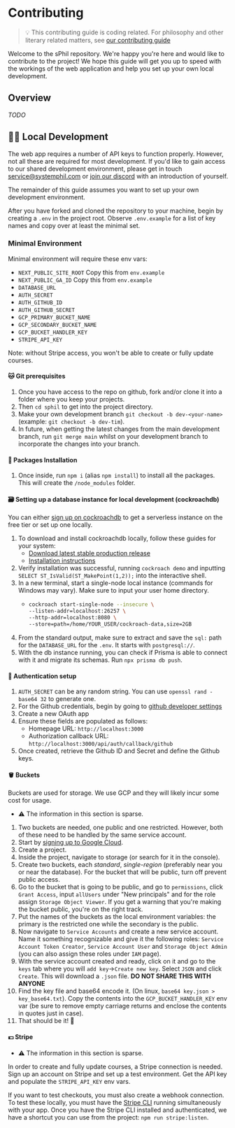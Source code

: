 # Contributing

> 💡 This contributing guide is coding related. For philosophy and other
> literary related matters, see
> [our contributing guide](https://sphil.xyz/articles/contributing)

Welcome to the sPhil repository. We're happy you're here and would like to
contribute to the project! We hope this guide will get you up to speed with the
workings of the web application and help you set up your own local development.

## Overview

_TODO_

## 🧑‍💻 Local Development

The web app requires a number of API keys to function properly. However, not all
these are required for most development. If you'd like to gain access to our
shared development environment, please get in touch service@systemphil.com or
[join our discord](https://discord.gg/2T4mPCCYhu) with an introduction of
yourself.

The remainder of this guide assumes you want to set up your own development
environment.

After you have forked and cloned the repository to your machine, begin by
creating a `.env` in the project root. Observe `.env.example` for a list of key
names and copy over at least the minimal set.

### Minimal Environment

Minimal environment will require these env vars:

-   `NEXT_PUBLIC_SITE_ROOT` Copy this from `env.example`
-   `NEXT_PUBLIC_GA_ID` Copy this from `env.example`
-   `DATABASE_URL`
-   `AUTH_SECRET`
-   `AUTH_GITHUB_ID`
-   `AUTH_GITHUB_SECRET`
-   `GCP_PRIMARY_BUCKET_NAME`
-   `GCP_SECONDARY_BUCKET_NAME`
-   `GCP_BUCKET_HANDLER_KEY`
-   `STRIPE_API_KEY`

Note: without Stripe access, you won't be able to create or fully update
courses.

#### 🐱 Git prerequisites

1. Once you have access to the repo on github, fork and/or clone it into a
   folder where you keep your projects.
1. Then `cd sphil` to get into the project directory.
1. Make your own development branch `git checkout -b dev-<your-name>` (example:
   `git checkout -b dev-tim`).
1. In future, when getting the latest changes from the main development branch,
   run `git merge main` whilst on your development branch to incorporate the
   changes into your branch.

#### 💾 Packages Installation

1. Once inside, run `npm i` (alias `npm install`) to install all the packages.
   This will create the `/node_modules` folder.

#### 🗃️ Setting up a database instance for local development (cockroachdb)

You can either [sign up on cockroachdb](https://www.cockroachlabs.com) to get a
serverless instance on the free tier or set up one locally.

1. To download and install cockroachdb locally, follow these guides for your
   system:
    - [Download latest stable production release](https://www.cockroachlabs.com/articles/releases)
    - [Installation instructions](https://www.cockroachlabs.com/articles/v24.2/install-cockroachdb)
2. Verify installation was successful, running `cockroach demo` and inputting
   `SELECT ST_IsValid(ST_MakePoint(1,2));` into the interactive shell.
3. In a new terminal, start a single-node local instance (commands for Windows
   may vary). Make sure to input your user home directory.
    - ```sh
      cockroach start-single-node --insecure \
      --listen-addr=localhost:26257 \
      --http-addr=localhost:8080 \
      --store=path=/home/YOUR_USER/cockroach-data,size=2GB
      ```
4. From the standard output, make sure to extract and save the `sql:` path for
   the `DATABASE_URL` for the `.env`. It starts with `postgresql://`.
5. With the db instance running, you can check if Prisma is able to connect with
   it and migrate its schemas. Run `npx prisma db push`.

#### 🔐 Authentication setup

1. `AUTH_SECRET` can be any random string. You can use `openssl rand -base64 32`
   to generate one.
2. For the Github credentials, begin by going to
   [github developer settings](https://github.com/settings/developers)
3. Create a new OAuth app
4. Ensure these fields are populated as follows:
    - Homepage URL: `http://localhost:3000`
    - Authorization callback URL:
      `http://localhost:3000/api/auth/callback/github`
5. Once created, retrieve the Github ID and Secret and define the Github keys.

#### 🪣 Buckets

Buckets are used for storage. We use GCP and they will likely incur some cost
for usage.

-   ⚠️ The information in this section is sparse.

1. Two buckets are needed, one public and one restricted. However, both of these
   need to be handled by the same service account.
2. Start by [signing up to Google Cloud](https://cloud.google.com/).
3. Create a project.
4. Inside the project, navigate to storage (or search for it in the console).
5. Create two buckets, each _standard_, _single-region_ (preferably near you or
   near the database). For the bucket that will be public, turn off prevent
   public access.
6. Go to the bucket that is going to be public, and go to `permissions`, click
   `Grant Access`, input `allUsers` under "New principals" and for the role
   assign `Storage Object Viewer`. If you get a warning that you're making the
   bucket public, you're on the right track.
7. Put the names of the buckets as the local environment variables: the primary
   is the restricted one while the secondary is the public.
8. Now navigate to `Service Accounts` and create a new service account. Name it
   something recognizable and give it the following roles:
   `Service Account Token Creator`, `Service Account User` and
   `Storage Object Admin` (you can also assign these roles under `IAM` page).
9. With the service account created and ready, click on it and go to the `keys`
   tab where you will `add key`->`Create new key`. Select `JSON` and click
   `Create`. This will download a `.json` file. **DO NOT SHARE THIS WITH
   ANYONE**
10. Find the key file and base64 encode it. (On linux,
    `base64 key.json > key_base64.txt`). Copy the contents into the
    `GCP_BUCKET_HANDLER_KEY` env var (be sure to remove empty carriage returns
    and enclose the contents in quotes just in case).
11. That should be it! 🥳

#### 💵 Stripe

-   ⚠️ The information in this section is sparse.

In order to create and fully update courses, a Stripe connection is needed. Sign
up an account on Stripe and set up a test environment. Get the API key and
populate the `STRIPE_API_KEY` env vars.

If you want to test checkouts, you must also create a webhook connection. To
test these locally, you must have the
[Stripe CLI](https://docs.stripe.com/stripe-cli) running simultaneously with
your app. Once you have the Stripe CLI installed and authenticated, we have a
shortcut you can use from the project: `npm run stripe:listen`.
